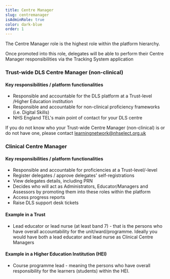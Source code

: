 ```yaml
---
title: Centre Manager
slug: centremanager
isAdminRole: true
color: dark-blue
order: 1
---
```

The Centre Manager role is the highest role within the platform hierarchy.​

Once promoted into this role, delegates will be able to perform their Centre Manager responsibilities via the Tracking System application​

<div class="nhsuk-grid-row nhsuk-card-group step1-double-roles">

<div class="nhsuk-grid-column-one-half nhsuk-card-group__item">

<div class="nhsuk-card">

### Trust-wide DLS Centre Manager (non-clinical)​

<div class="nhsuk-card__content">

#### Key responsibilities / platform functionalities​

- Responsible and accountable for the DLS platform at a Trust-level​/Higher Education institution
- Responsible and accountable for non-clinical proficiency frameworks (i.e. Digital Skills)​
- NHS England TEL's main point of contact for your DLS centre​

If you do not know who your Trust-wide Centre Manager (non-clinical) is or do not have one, please contact learningnetwork@nhselect.org.uk

</div>

</div>

</div>

<div class="nhsuk-grid-column-one-half nhsuk-card-group__item">

<div class="nhsuk-card">

### Clinical Centre Manager​

<div class="nhsuk-card__content">

#### Key responsibilities / platform functionalities​

- Responsible and accountable for proficiencies at a Trust-level/-level​
- Register delegates / approve delegates' self-registrations ​
- View delegates details, including PRN​
- Decides who will act as Administrators, Educator/Managers and Assessors by promoting them into these roles within the platform​
- Access progress reports ​
- Raise DLS support desk tickets​

<div class="role_trust-example">

#### Example in a Trust

- Lead educator or lead nurse (at least band 7)​ - that is the persons who have overall accountability for the unit/ward/programme. Ideally you would have both a lead educator and lead nurse as Clinical Centre Managers​

#### Example in a Higher Education Institution (HEI)

- Course programme lead - meaning the persons who have overall responsibility for the learners (students) within the HEI.

</div>

</div>

</div>

</div>

</div>
